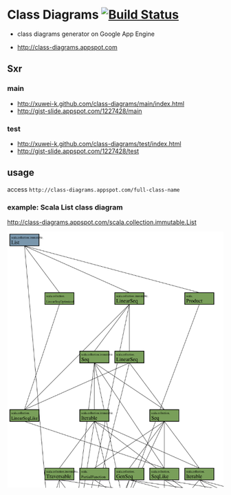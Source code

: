 # Class Diagrams [![Build Status](https://secure.travis-ci.org/xuwei-k/class-diagrams.png)](http://travis-ci.org/xuwei-k/class-diagrams)

* class diagrams generator on Google App Engine

* http://class-diagrams.appspot.com

## Sxr

### main
* http://xuwei-k.github.com/class-diagrams/main/index.html
* http://gist-slide.appspot.com/1227428/main

### test
* http://xuwei-k.github.com/class-diagrams/test/index.html
* http://gist-slide.appspot.com/1227428/test

## usage

access `http://class-diagrams.appspot.com/full-class-name`

### example: Scala List class diagram

http://class-diagrams.appspot.com/scala.collection.immutable.List

![Scala List](https://github.com/xuwei-k/class-diagrams/raw/master/List.png)

